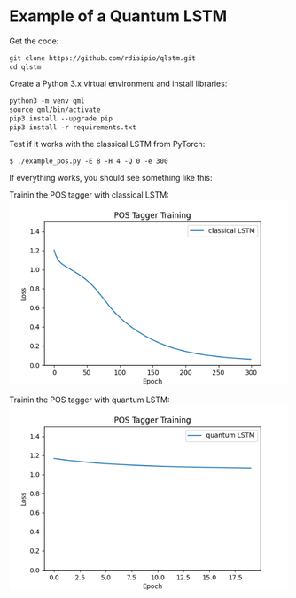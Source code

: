 # Example of a Quantum LSTM 

Get the code:
```
git clone https://github.com/rdisipio/qlstm.git
cd qlstm
```

Create a Python 3.x virtual environment and install libraries:
```
python3 -m venv qml
source qml/bin/activate
pip3 install --upgrade pip
pip3 install -r requirements.txt
```

Test if it works with the classical LSTM from PyTorch:
```
$ ./example_pos.py -E 8 -H 4 -Q 0 -e 300
```

If everything works, you should see something like this:

Trainin the POS tagger with classical LSTM:
![alt text](training_classical.png)

Trainin the POS tagger with quantum LSTM:
![alt text](training_quantum.png)

